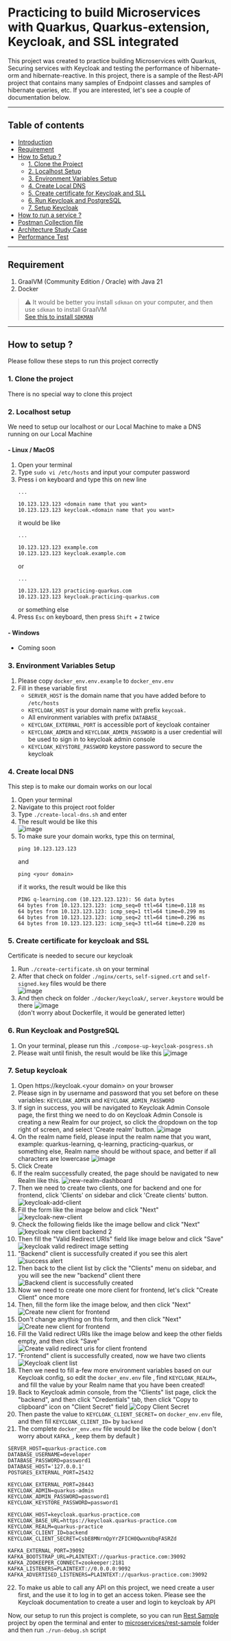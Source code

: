 # Practicing to build Microservices with Quarkus, Quarkus-extension, Keycloak, and SSL integrated
This project was created to practice building Microservices with Quarkus, Securing services with Keycloak and testing the performance of hibernate-orm and hibernate-reactive.
In this project, there is a sample of the Rest-API project that contains many samples of Endpoint classes and samples of hibernate queries, etc.
If you are interested, let's see a couple of documentation below. 

<hr/>

## Table of contents
- [Introduction](#)
- [Requirement](#requirement-)
- [How to Setup ?](#how-to-setup)
  - [1. Clone the Project](#1-clone-the-project)
  - [2. Localhost Setup](#2-localhost-setup)
  - [3. Environment Variables Setup](#3-environment-variables-setup)
  - [4. Create Local DNS](#4-create-local-dns)
  - [5. Create certificate for Keycloak and SLL](#5-create-certificate-for-keycloak-and-ssl)
  - [6. Run Keycloak and PostgreSQL](#6-run-keycloak-and-postgresql)
  - [7. Setup Keycloak](#7-setup-keycloak)
- [How to run a service ?](/docs/how-to-run-a-services.md)
- [Postman Collection file](/docs/postman/)
- [Architecture Study Case](/docs/architecture-study-case.md)
- [Performance Test](/docs/peformance-test)

<hr/>

## Requirement 
1. GraalVM (Community Edition / Oracle) with Java 21
2. Docker

> :warning: It would be better you install ``sdkman`` on your computer, and then use ``sdkman`` to install GraalVM 
> <br/> [See this to install ``SDKMAN`` ](https://sdkman.io/install) 

<hr/>

## How to setup ?
Please follow these steps to run this project correctly
### 1. Clone the project
There is no special way to clone this project

### 2. Localhost setup
We need to setup our localhost or our Local Machine to make a DNS running on our Local Machine

#### - Linux / MacOS
1. Open your terminal
2. Type ``sudo vi /etc/hosts`` and input your computer password
3. Press i on keyboard and type this on new line 
   ```shell
   ...
   
   10.123.123.123 <domain name that you want>
   10.123.123.123 keycloak.<domain name that you want>
   ```
   it would be like 
    ```shell
   ...
   
   10.123.123.123 example.com 
   10.123.123.123 keycloak.example.com 
    ```
   or 
    ```shell
   ...
   
   10.123.123.123 practicing-quarkus.com
   10.123.123.123 keycloak.practicing-quarkus.com 
    ```
   or something else
4. Press ``Esc`` on keyboard, then press ``Shift`` + ``Z`` twice

#### - Windows 
- Coming soon

### 3. Environment Variables Setup
1. Please copy ``docker_env.env.example`` to ``docker_env.env`` 
2. Fill in these variable first
   - ``SERVER_HOST`` is the domain name that you have added before to ``/etc/hosts`` 
   - ``KEYCLOAK_HOST`` is your domain name with prefix ``keycoak.``
   - All environment variables with prefix ``DATABASE_``
   - ``KEYCLOAK_EXTERNAL_PORT`` is accessible port of keycloak container  
   - ``KEYCLOAK_ADMIN`` and ``KEYCLOAK_ADMIN_PASSWORD`` is a user credential will be used to sign in to keycloak admin console
   - ``KEYCLOAK_KEYSTORE_PASSWORD`` keystore password to secure the keycloak

### 4. Create local DNS
This step is to make our domain works on our local
1. Open your terminal
2. Navigate to this project root folder
3. Type ``./create-local-dns.sh`` and enter
4. The result would be like this <br/>
![image](/docs/img/create-local-dns.png)
5. To make sure your domain works, type this on terminal, 
   ```shell
   ping 10.123.123.123
   ```
   and
   ```shell
   ping <your domain>
   ```
   if it works, the result would be like this
   ```text
   PING q-learning.com (10.123.123.123): 56 data bytes
   64 bytes from 10.123.123.123: icmp_seq=0 ttl=64 time=0.118 ms
   64 bytes from 10.123.123.123: icmp_seq=1 ttl=64 time=0.299 ms
   64 bytes from 10.123.123.123: icmp_seq=2 ttl=64 time=0.296 ms
   64 bytes from 10.123.123.123: icmp_seq=3 ttl=64 time=0.220 ms
   ```

### 5. Create certificate for keycloak and SSL
Certificate is needed to secure our keycloak
1. Run ``./create-certificate.sh`` on your terminal 
2. After that check on folder ``./nginx/certs``, ``self-signed.crt`` and ``self-signed.key`` files would be there <br/>
   ![image](/docs/img/nginx-certs.png)
3. And then check on folder ``./docker/keycloak/``, ``server.keystore`` would be there
   ![image](/docs/img/server-keystore.png) <br/>
   (don't worry about Dockerfile, it would be generated letter)

### 6. Run Keycloak and PostgreSQL
1. On your terminal, please run this ``./compose-up-keycloak-posgress.sh`` 
2. Please wait until finish, the result would be like this 
   ![image](/docs/img/compose-up-keycloak-postgress.png) 

### 7. Setup keycloak
1. Open https://keycloak.<your domain\> on your browser 
2. Please sign in by username and password that you set before on these variables: ``KEYCLOAK_ADMIN`` and ``KEYCLOAK_ADMIN_PASSWORD``
3. If sign in success, you will be navigated to Keycloak Admin Console page, the first thing we need to do on Keycloak Admin Console is creating a new Realm for our project, 
so click the dropdown on the top right of screen, and select 'Create realm' button. 
   ![image](/docs/img/keycloak-select-realm.png)
4. On the realm name field, please input the realm name that you want, example: quarkus-learning, q-learning, practicing-quarkus, or something else, 
Realm name should be without space, and better if all characters are lowercase
   ![image](/docs/img/keycloak-new-realm.png)
5. Click Create
6. If the realm successfully created, the page should be navigated to new Realm like this. 
   ![new-realm-dashboard](/docs/img/new-realm-dashboard.png)
7. Then we need to create two clients, one for backend and one for frontend, click 'Clients' on sidebar and click 'Create clients' button. 
   ![keycloak-add-client](/docs/img/keycloak-add-client.png) 
8. Fill the form like the image below and click "Next"<br/>
    ![keycloak-new-client](/docs/img/keycloak-new-client.png)
9. Check the following fields like the image bellow and click "Next" <br/>
    ![keycloak new client backend 2](/docs/img/keycloak-new-client-backend-2.png)
10. Then fill the "Valid Redirect URIs" field like image below and click "Save" <br/>
    ![keycloak valid redirect image setting](/docs/img/keycloak-new-client-backend-3.png)
11. "Backend" client is successfully created if you see this alert 
    ![success alert](/docs/img/keycloak-create-client-success.png)
12. Then back to the client list by click the "Clients" menu on sidebar, and you will see the new "backend" client there
    ![Backend client is successfully created](/docs/img/keycloak-new-backend-client-success.png)
13. Now we need to create one more client for frontend, 
    let's click "Create Client" once more
14. Then, fill the form like the image below, and then click "Next"
    ![Create new client for frontend](/docs/img/keycloak-new-client-frontend.png)
15. Don't change anything on this form, and then click "Next" 
    ![Create new client for frontend](/docs/img/keycloak-new-client-frontend-2.png)
16. Fill the Valid redirect URIs like the image below and keep the other fields empty, and then click "Save" 
    ![Create valid redirect uris for client frontend](/docs/img/keycloak-new-client-frontend-3.png)
17. "Frontend" client is successfully created, now we have two clients 
    ![Keycloak client list](/docs/img/keycloak-client-list.png)
18. Then we need to fill a-few more environment variables based on our Keycloak config, so edit the ``docker_env.env`` file 
    , find ``KEYCLOAK_REALM=``, and fill the value by your Realm name that you have been created! 
19. Back to Keycloak admin console, from the "Clients" list page, click the "backend", and then click "Credentials" tab, then 
    click "Copy to clipboard" icon on "Client Secret" field
    ![Copy Client Secret](/docs/img/keycloak-copy-client-secret.png) 
20. Then paste the value to ``KEYCLOAK_CLIENT_SECRET=`` on ``docker_env.env`` file, and then fill ``KEYCLOAK_CLIENT_ID=`` by ``backend`` 
21. The complete ``docker_env.env`` file would be like the code below ( don't worry about ``KAFKA_``, keep them by default )
```shell
SERVER_HOST=quarkus-practice.com
DATABASE_USERNAME=developer
DATABASE_PASSWORD=password1
DATABASE_HOST='127.0.0.1'
POSTGRES_EXTERNAL_PORT=25432

KEYCLOAK_EXTERNAL_PORT=28443
KEYCLOAK_ADMIN=quarkus-admin
KEYCLOAK_ADMIN_PASSWORD=password1
KEYCLOAK_KEYSTORE_PASSWORD=password1

KEYCLOAK_HOST=keycloak.quarkus-practice.com
KEYCLOAK_BASE_URL=https://keycloak.quarkus-practice.com
KEYCLOAK_REALM=quarkus-practice
KEYCLOAK_CLIENT_ID=backend
KEYCLOAK_CLIENT_SECRET=CsbE8MNrnQpYrZFICH0QwxnUbqFASRZd

KAFKA_EXTERNAL_PORT=39092
KAFKA_BOOTSTRAP_URL=PLAINTEXT://quarkus-practice.com:39092
KAFKA_ZOOKEEPER_CONNECT=zookeeper:2181
KAFKA_LISTENERS=PLAINTEXT://0.0.0.0:9092
KAFKA_ADVERTISED_LISTENERS=PLAINTEXT://quarkus-practice.com:39092
```
22. To make us able to call any API on this project, we need create a user first, and the use it to log in to get an access token. 
    Please see the Keycloak documentation to create a user and login to keycloak by API

Now, our setup to run this project is complete, so you can run [Rest Sample](/microservices/rest-sample) project by 
open the terminal and enter to [microservices/rest-sample](/microservices/rest-sample) folder and then run ``./run-debug.sh`` script